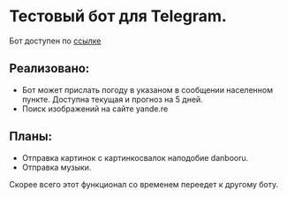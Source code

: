 # Тестовый бот для Telegram.
Бот доступен по [ ссылке ]( http://t.me/a_lot_of_Pain_creatures_bot )

## Реализовано: 
* Бот может прислать погоду в указаном в сообщении населенном пункте. Доступна текущая и прогноз на 5 дней.
* Поиск изображений на сайте yande.re

## Планы:
* Отправка картинок с картинкосвалок наподобие danbooru.
* Отправка музыки.

Скорее всего этот функционал со временем переедет к другому боту.